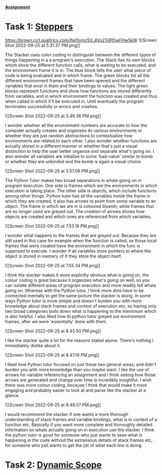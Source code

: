 **[Assignment](https://cs.brown.edu/courses/csci1730/2022/analysis.html)**
# Task 1: [Steppers](https://cs.brown.edu/courses/csci1730/2022/steppers.html)
https://brown.co1.qualtrics.com/jfe/form/SV_4Vo2TdPDwFHw5kW
![[Screen Shot 2022-09-25 at 5.31.37 PM.png]]

The Stacker uses color coding to distinguish between the different types of things happening in a a program's execution. The Stack has its own blocks which show the different function calls, what is waiting to be executed, and the environment frame it is in. The blue block tells the user what piece of code is being evaluated and in which frame. The green blocks list all the different environment frames that have been opened and the different variables that exist in them and their bindings to values. The light green blocks represent functions and show how functions are stored differently from variables, and in which environment the function was created and thus when called in which it'll be executed in. Until eventually the program terminates successfully or errors and crashes.

![[Screen Shot 2022-09-25 at 5.49.36 PM.png]]

I wonder whether all the environment numbers are accurate to how the computer actually creates and organizes its various environments or whether they are just random abstractions to contextualize how environments are related to each other. I also wonder whether functions are actually stored in a different manner or whether that's just a visual distinction to help the user better organize and separate what's going on. I also wonder all variables are initialize to some 'bad-value' similar to bomb or whether they are unbinded and the bomb is again a visual choice. 

![[Screen Shot 2022-09-25 at 5.57.06 PM.png]]

The Python Tutor makes two broad separations in whats going on in program execution. One side is frames which are the environments in which execution is taking place. The other side is objects, which include functions among other things. Python tutor has all the variables inside the frame in which they are created, it also has arrows to point from some variable to an object. The frame in which we are in is coloured blueish, while frames that are no longer used are greyed out. The creation of arrows shows how objects are created and which ones are referenced from which variables.

![[Screen Shot 2022-09-25 at 7.53.18 PM.png]]

I wonder what happens to the frames that are greyed out. Because they are still used in this case for example when the function is called, as those local frames that were created have the environment in which the func is supposed to execute. I wonder if all variables store pointers to where the object is stored in memory of if they store the object itself. 

![[Screen Shot 2022-09-25 at 7.55.34 PM.png]]

I think the stacker makes it more explicitly obvious what is going on, the colour coding is great because it organizes what's going on well, so you can isolate different areas of program execution and more readily tell whats going on. Whereas with the Python tutor, I think more dots have to be connected mentally to get the same picture the stacker is doing. In some ways Python tutor is more simple and doesn't burden you with more knowledge about stack frames and context of execution etc, so having only two broad categories boils down what is happening to the minnimum which is also helpful. I also liked how th python tutor greyed out environment frames, after we were 'essentially' done with them.

![[Screen Shot 2022-09-25 at 8.45.50 PM.png]]

I like the stacker quite a lot for the reasons stated above. There's nothing I immediately dislike about it.

![[Screen Shot 2022-09-25 at 8.47.19 PM.png]]

I liked how Python tutor focused on just these two general areas, and didn't burden you with more knowledge than you maybe want. I like the use of arrows for variable referencing an assignment and i think seeing how those arrows are generated and change over time is incredibly insightful. I wish there was more colour coding, because I think that would make it more engaging and probably easier to look at and parse like the stacker at a glance.

![[Screen Shot 2022-09-25 at 8.48.57 PM.png]]

I would recommend the stacker if one wants a more thorough understanding of stack frames and variable bindings, what is in context of a function etc. Basically if you want more complete and thoroughly detailed information on whats actually going on in execution use the stacker. I think the python tutor is good for someone who just wants to seee what is happening in the code without the extraneous details of stack frames etc, for someone who just wants to get the jist of what each line is doing.



# Task 2: [Dynamic Scope](https://cs.brown.edu/courses/csci1730/2022/dyn-scope.html)


